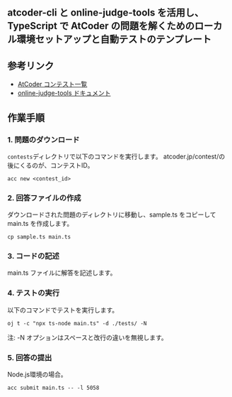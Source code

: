 ## atcoder-cli と online-judge-tools を活用し、TypeScript で AtCoder の問題を解くためのローカル環境セットアップと自動テストのテンプレート


## 参考リンク
- [AtCoder コンテスト一覧](https://atcoder.jp/contests)
- [online-judge-tools ドキュメント](https://github.com/online-judge-tools/oj/blob/master/docs/getting-started.ja.md)


## 作業手順

### 1. 問題のダウンロード
`contests`ディレクトリで以下のコマンドを実行します。
atcoder.jp/contest/の後にくるのが、コンテストID。

```
acc new <contest_id>
```


### 2. 回答ファイルの作成
ダウンロードされた問題のディレクトリに移動し、sample.ts をコピーして main.ts を作成します。

```
cp sample.ts main.ts
```

### 3. コードの記述
main.ts ファイルに解答を記述します。


### 4. テストの実行
以下のコマンドでテストを実行します。


```
oj t -c "npx ts-node main.ts" -d ./tests/ -N
```
注: -N オプションはスペースと改行の違いを無視します。


### 5. 回答の提出
Node.js環境の場合。

```
acc submit main.ts -- -l 5058
```

